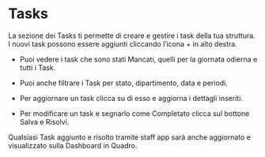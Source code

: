 # Tasks

La sezione dei Tasks ti permette di creare e gestire i task della tua struttura. I nuovi task possono essere aggiunti cliccando l’icona + in alto  destra. 

- Puoi vedere i task che sono stati Mancati, quelli per la giornata odierna e tutti i Task. 

- Puoi anche filtrare i Task per stato, dipartimento, data e periodi.

- Per aggiornare un task clicca su di esso e aggiorna i dettagli inseriti. 

- Per modificare un task e segnarlo come Completato clicca sul bottone Salva e Risolvi.

Qualsiasi Task aggiunto e risolto tramite staff app sarà anche aggiornato e visualizzato sulla Dashboard in Quadro.
